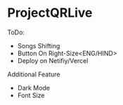 # ProjectQRLive


ToDo:
- Songs Shifting<Time-Stamp>
- Button On Right-Size<ENG/HIND>
- Deploy on Netifiy/Vercel

Additional Feature
- Dark Mode
- Font Size
